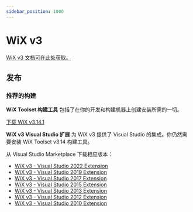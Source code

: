 ```yaml
---
sidebar_position: 1000
---
```


# WiX v3

[WiX v3 文档可在此处获取。](/docs/v3/)

## 发布

### 推荐的构建

**WiX Toolset 构建工具** 包括了在你的开发和构建机器上创建安装所需的一切。

[下载 WiX v3.14.1](https://github.com/wixtoolset/wix3/releases/tag/wix3141rtm)

**WiX v3 Visual Studio 扩展** 为 WiX v3 提供了 Visual Studio 的集成。你仍然需要安装 WiX Toolset v3.14 构建工具。

从 Visual Studio Marketplace 下载相应版本：

* [WiX v3 - Visual Studio 2022 Extension](https://marketplace.visualstudio.com/items?itemName=WixToolset.WixToolsetVisualStudio2022Extension)
* [WiX v3 - Visual Studio 2019 Extension](https://marketplace.visualstudio.com/items?itemName=WixToolset.WixToolsetVisualStudio2019Extension)
* [WiX v3 - Visual Studio 2017 Extension](https://marketplace.visualstudio.com/items?itemName=WixToolset.WixToolsetVisualStudio2017Extension)
* [WiX v3 - Visual Studio 2015 Extension](https://marketplace.visualstudio.com/items?itemName=WixToolset.WixToolsetVisualStudio2015Extension)
* [WiX v3 - Visual Studio 2013 Extension](https://marketplace.visualstudio.com/items?itemName=WixToolset.WixToolsetVisualStudio2013Extension)
* [WiX v3 - Visual Studio 2012 Extension](https://marketplace.visualstudio.com/items?itemName=WixToolset.WixToolsetVisualStudio2012Extension)
* [WiX v3 - Visual Studio 2010 Extension](https://marketplace.visualstudio.com/items?itemName=WixToolset.WixToolsetVisualStudio2010Extension)
